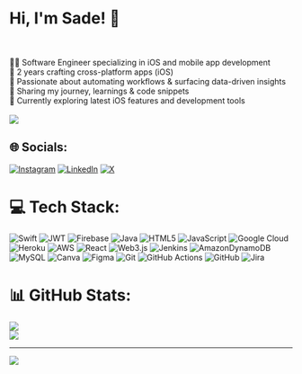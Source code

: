 # Hi, I'm Sade! 👋 

<br><br>👩‍💻 Software Engineer specializing in iOS and mobile app development<br>📱 2 years crafting cross-platform apps (iOS)<br>🚀 Passionate about automating workflows & surfacing data-driven insights<br>🌱 Sharing my journey, learnings & code snippets<br>💭 Currently exploring latest iOS features and development tools<br>
<br/>![](https://github-readme-stats.vercel.app/api?username=suadevv&show_icons=true&theme=radical)</br>



## 🌐 Socials:
[![Instagram](https://img.shields.io/badge/Instagram-%23E4405F.svg?logo=Instagram&logoColor=white)](https://instagram.com/https://www.instagram.com/suadev._/) [![LinkedIn](https://img.shields.io/badge/LinkedIn-%230077B5.svg?logo=linkedin&logoColor=white)](https://linkedin.com/in/https://www.linkedin.com/in/suadev-6949a5376/) [![X](https://img.shields.io/badge/X-black.svg?logo=X&logoColor=white)](https://x.com/https://x.com/suadevv_) 



# 💻 Tech Stack:
![Swift](https://img.shields.io/badge/swift-F54A2A?style=for-the-badge&logo=swift&logoColor=white) ![JWT](https://img.shields.io/badge/JWT-black?style=for-the-badge&logo=JSON%20web%20tokens) ![Firebase](https://img.shields.io/badge/firebase-%23039BE5.svg?style=for-the-badge&logo=firebase) ![Java](https://img.shields.io/badge/java-%23ED8B00.svg?style=for-the-badge&logo=openjdk&logoColor=white) ![HTML5](https://img.shields.io/badge/html5-%23E34F26.svg?style=for-the-badge&logo=html5&logoColor=white) ![JavaScript](https://img.shields.io/badge/javascript-%23323330.svg?style=for-the-badge&logo=javascript&logoColor=%23F7DF1E) ![Google Cloud](https://img.shields.io/badge/GoogleCloud-%234285F4.svg?style=for-the-badge&logo=google-cloud&logoColor=white) ![Heroku](https://img.shields.io/badge/heroku-%23430098.svg?style=for-the-badge&logo=heroku&logoColor=white) ![AWS](https://img.shields.io/badge/AWS-%23FF9900.svg?style=for-the-badge&logo=amazon-aws&logoColor=white) ![React](https://img.shields.io/badge/react-%2320232a.svg?style=for-the-badge&logo=react&logoColor=%2361DAFB) ![Web3.js](https://img.shields.io/badge/web3.js-F16822?style=for-the-badge&logo=web3.js&logoColor=white) ![Jenkins](https://img.shields.io/badge/jenkins-%232C5263.svg?style=for-the-badge&logo=jenkins&logoColor=white) ![AmazonDynamoDB](https://img.shields.io/badge/Amazon%20DynamoDB-4053D6?style=for-the-badge&logo=Amazon%20DynamoDB&logoColor=white) ![MySQL](https://img.shields.io/badge/mysql-4479A1.svg?style=for-the-badge&logo=mysql&logoColor=white) ![Canva](https://img.shields.io/badge/Canva-%2300C4CC.svg?style=for-the-badge&logo=Canva&logoColor=white) ![Figma](https://img.shields.io/badge/figma-%23F24E1E.svg?style=for-the-badge&logo=figma&logoColor=white) ![Git](https://img.shields.io/badge/git-%23F05033.svg?style=for-the-badge&logo=git&logoColor=white) ![GitHub Actions](https://img.shields.io/badge/github%20actions-%232671E5.svg?style=for-the-badge&logo=githubactions&logoColor=black) ![GitHub](https://img.shields.io/badge/github-%23121011.svg?style=for-the-badge&logo=github&logoColor=white) ![Jira](https://img.shields.io/badge/jira-%230A0FFF.svg?style=for-the-badge&logo=jira&logoColor=black)
# 📊 GitHub Stats:

![](https://nirzak-streak-stats.vercel.app/?user=suadevv&theme=radical)<br/>
![](https://github-readme-stats.vercel.app/api/top-langs/?username=suadevv&theme=radical&include_all_commits=false&count_private=false&layout=compact)


---
[![](https://visitcount.itsvg.in/api?id=suadevv&icon=0&color=0)](https://visitcount.itsvg.in)

<!-- Proudly created with GPRM ( https://gprm.itsvg.in ) --

